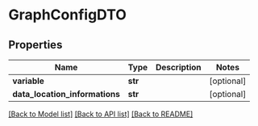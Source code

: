 # GraphConfigDTO

## Properties
Name | Type | Description | Notes
------------ | ------------- | ------------- | -------------
**variable** | **str** |  | [optional] 
**data_location_informations** | **str** |  | [optional] 

[[Back to Model list]](../README.md#documentation-for-models) [[Back to API list]](../README.md#documentation-for-api-endpoints) [[Back to README]](../README.md)


